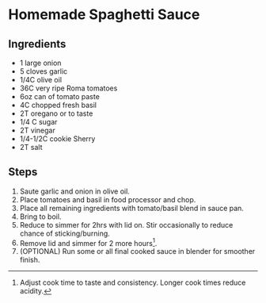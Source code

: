 # Homemade Spaghetti Sauce

## Ingredients
- 1 large onion
- 5 cloves garlic
- 1/4C olive oil
- 36C very ripe Roma tomatoes
- 6oz can of tomato paste
- 4C chopped fresh basil
- 2T oregano or to taste
- 1/4 C sugar
- 2T vinegar
- 1/4-1/2C cookie Sherry
- 2T salt

## Steps

1. Saute garlic and onion in olive oil.
2. Place tomatoes and basil in food processor and chop.
3. Place all remaining ingredients with tomato/basil blend in sauce pan.
4. Bring to boil.
5. Reduce to simmer for 2hrs with lid on. Stir occasionally to reduce chance of sticking/burning.
6. Remove lid and simmer for 2 more hours[^1]. 
6. (OPTIONAL) Run some or all final cooked sauce in blender for smoother finish.

[^1]: Adjust cook time to taste and consistency. Longer cook times reduce acidity.
